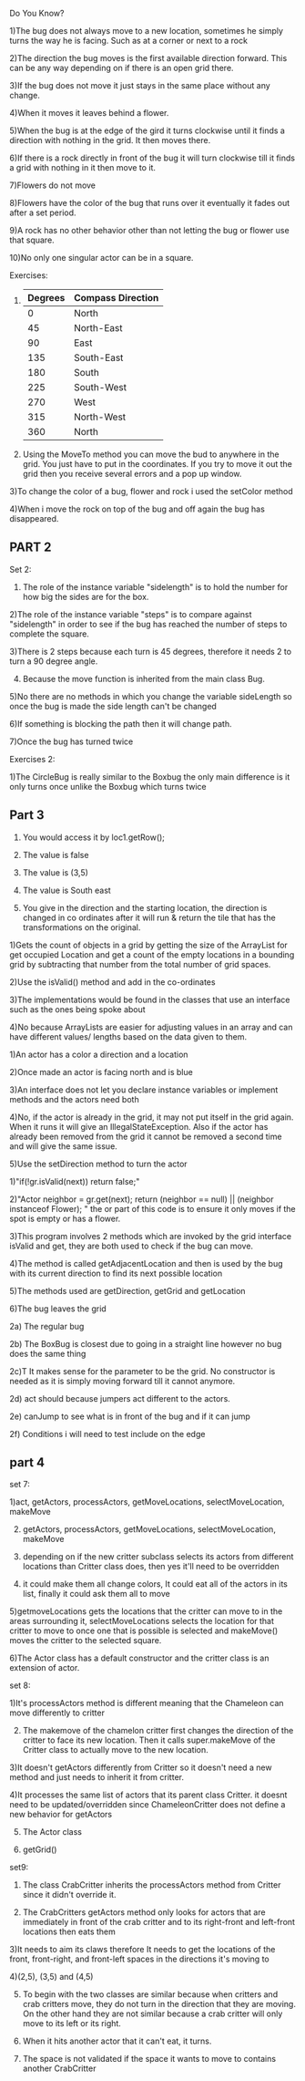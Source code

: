 Do You Know?

1)The bug does not always move to a new location, sometimes he simply turns the way he is facing. Such as at a corner or next to a rock

2)The direction the bug moves is the first available direction forward. This can be any way depending on if there is an open grid there. 

3)If the bug does not move it just stays in the same place without any change.

4)When it moves it leaves behind a flower.

5)When the bug is at the edge of the gird it turns clockwise until it finds a direction with nothing in the grid. It then moves there.

6)If there is a rock directly in front of the bug it will turn clockwise till it finds a grid with nothing in it then move to it.

7)Flowers do not move

8)Flowers have the color of the bug that runs over it eventually it fades out after a set period.

9)A rock has no other behavior other than not letting the bug or flower use that square.

10)No only one singular actor can be in a square.

Exercises:

1) | Degrees | Compass Direction |
   |---------|-------------------|
   | 0       | North             |
   | 45      | North-East        |
   | 90      | East              |
   | 135     | South-East        |
   | 180     | South             |
   | 225     | South-West        |
   | 270     | West              |
   | 315     | North-West        |
   | 360     | North             |
   
2) Using the MoveTo method you can move the bud to anywhere in the grid. You just have to put in the coordinates. If you try to move it out the grid then you receive several errors and a pop up window.

3)To change the color of a bug, flower and rock i used the setColor method

4)When i move the rock on top of the bug and off again the bug has disappeared.

PART 2
------------------------------------------------------------------------------------------------------------
Set 2:

1) The role of the instance variable "sidelength" is to hold the number for how big the sides are for the box.

2)The role of the instance variable "steps" is to compare against "sidelength" in order to see if the bug has reached the number of steps to complete the square.

3)There is 2 steps because each turn is 45 degrees, therefore it needs 2 to turn a 90 degree angle.
 
4) Because the move function is inherited from the main class Bug.

5)No there are no methods in which you change the variable sideLength so once the bug is made the side length can't be changed

6)If something is blocking the path then it will change path.

7)Once the bug has turned twice

Exercises 2:

1)The CircleBug is really similar to the Boxbug the only main difference is it only turns once unlike the Boxbug which turns twice


Part 3
-------------------------------------------------------------------------------

1) You would access it by loc1.getRow();

2) The value is false

3) The value is (3,5)

4) The value is South east

5. You give in the direction and the starting location, the direction is changed in co ordinates after it will run & return the tile that has the transformations on the original.


1)Gets the count of objects in a grid by getting the size of the ArrayList for get occupied Location and get a count of the empty locations in a bounding grid by subtracting that number from the total number of grid spaces.

2)Use the isValid() method and add in the co-ordinates 

3)The implementations would be found in the classes that use an interface such as the ones being spoke about

4)No because ArrayLists are easier for adjusting values in an array and can have different values/ lengths based on the data given to them.

1)An actor has a color a direction and a location

2)Once made an actor is facing north and is blue

3)An interface does not let you declare instance variables or implement methods and the actors need both

4)No, if the actor is already in the grid, it may not put itself in the grid again. When it runs it will give an IllegalStateException. Also if the actor has already been removed from the grid it cannot be removed a second time and will give the same issue.

5)Use the setDirection method to turn the actor

1)"if(!gr.isValid(next)) return false;"

2)"Actor neighbor = gr.get(next); return (neighbor == null) || (neighbor instanceof Flower); " the or part of this code is to ensure it only moves if the spot is empty or has a flower.

3)This program involves 2 methods which are invoked by the grid interface isValid and get, they are both used to check if the bug can move.

4)The method is called getAdjacentLocation and then is used by the bug with its current direction to find its next possible location

5)The methods used are getDirection, getGrid and getLocation

6)The bug leaves the grid

2a) The regular bug

2b) The BoxBug is closest due to going in a straight line however no bug does the same thing

2c)T It makes sense for the parameter to be the grid. No constructor is needed as it is simply moving forward till it cannot anymore.

2d) act should because jumpers act different to the actors.

2e) canJump to see what is in front of the bug and if it can jump

2f) Conditions i will need to test include on the edge 

part 4
--
set 7:

1)act, getActors, processActors, getMoveLocations, selectMoveLocation, makeMove

2) getActors, processActors, getMoveLocations, selectMoveLocation, makeMove

3) depending on if the new critter subclass selects its actors from different locations than Critter class does, then yes it'll need to be overridden 

4) it could make them all change colors,  It could eat all of the actors in its list, finally it could ask them all to move

5)getmoveLocations gets the locations that the critter can move to in the areas surrounding it, selectMoveLocations selects the location for that critter to move to once one that is possible is selected and makeMove() moves the critter to the selected square.

6)The Actor class has a default constructor and the critter class is an extension of actor.

set 8:

1)It's processActors method is different meaning that the Chameleon can move differently to critter

2) The makemove of the chamelon critter first changes the direction of the critter to face its new location. Then it calls super.makeMove of the Critter class to actually move to the new location.

3)It doesn't getActors differently from Critter so it doesn't need a new method and just needs to inherit it from critter.

4)It processes the same list of actors that its parent class Critter. it doesnt need to be updated/overridden since ChameleonCritter does not define a new behavior for getActors

5) The Actor class

6) getGrid()

set9:

1) The class CrabCritter inherits the processActors method from Critter since it didn't override it.

2) The CrabCritters getActors method only looks for actors that are immediately in front of the crab
critter and to its right-front and left-front locations then eats them

3)It needs to aim its claws therefore It needs to get the locations of the front, front-right, and front-left spaces in the directions it's moving to

4)(2,5), (3,5) and (4,5)

5) To begin with the two classes are similar because when critters and crab critters move, they do not turn in the direction that they are moving. On the other hand they are not similar because a crab critter will only move to its left or its right.

6) When it hits another actor that it can't eat, it turns.

7) The space is not validated if the space it wants to move to contains another CrabCritter



